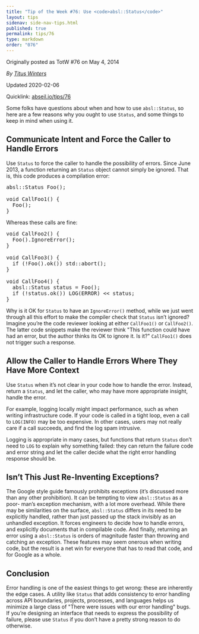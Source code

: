 ```yaml
---
title: "Tip of the Week #76: Use <code>absl::Status</code>"
layout: tips
sidenav: side-nav-tips.html
published: true
permalink: tips/76
type: markdown
order: "076"
---
```


Originally posted as TotW #76 on May 4, 2014

*By [Titus Winters](mailto:titus@cs.ucr.edu)*

Updated 2020-02-06

Quicklink: [abseil.io/tips/76](https://abseil.io/tips/76)


Some folks have questions about when and how to use `absl::Status`, so here are
a few reasons why you ought to use `Status`, and some things to keep in mind
when using it.

## Communicate Intent and Force the Caller to Handle Errors

Use `Status` to force the caller to handle the possibility of errors. Since June
2013, a function returning an `Status` object cannot simply be ignored. That is,
this code produces a compilation error:

<pre class="prettyprint lang-cpp bad-code">
absl::Status Foo();

void CallFoo1() {
  Foo();
}
</pre>

Whereas these calls are fine:

<pre class="prettyprint lang-cpp code">
void CallFoo2() {
  Foo().IgnoreError();
}

void CallFoo3() {
  if (!Foo().ok()) std::abort();
}

void CallFoo4() {
  absl::Status status = Foo();
  if (!status.ok()) LOG(ERROR) &lt;&lt; status;
}
</pre>

Why is it OK for `Status` to have an `IgnoreError()` method, while we just went
through all this effort to make the compiler check that `Status` isn’t ignored?
Imagine you’re the code reviewer looking at either `CallFoo1()` or `CallFoo2()`.
The latter code snippets make the reviewer think "This function could have had
an error, but the author thinks its OK to ignore it. Is it?" `CallFoo1()` does
not trigger such a response.

## Allow the Caller to Handle Errors Where They Have More Context

Use `Status` when it’s not clear in your code how to handle the error. Instead,
return a `Status`, and let the caller, who may have more appropriate insight,
handle the error.

For example, logging locally might impact performance, such as when writing
infrastructure code. If your code is called in a tight loop, even a call to
`LOG(INFO)` may be too expensive. In other cases, users may not really care if a
call succeeds, and find the log spam intrusive.

Logging is appropriate in many cases, but functions that return `Status` don’t
need to `LOG` to explain why something failed: they can return the failure code
and error string and let the caller decide what the right error handling
response should be.

## Isn’t This Just Re-Inventing Exceptions?

The Google style guide famously prohibits exceptions (it’s discussed more than
any other prohibition). It can be tempting to view `absl::Status` as a poor-
man’s exception mechanism, with a lot more overhead. While there may be
similarities on the surface, `absl::Status` differs in its need to be explicitly
handled, rather than just passed up the stack invisibly as an unhandled
exception. It forces engineers to decide how to handle errors, and explicitly
documents that in compilable code. And finally, returning an error using a
`absl::Status` is orders of magnitude faster than throwing and catching an
exception. These features may seem onerous when writing code, but the result is
a net win for everyone that has to read that code, and for Google as a whole.

## Conclusion

Error handling is one of the easiest things to get wrong: these are inherently
the edge cases. A utility like `Status` that adds consistency to error handling
across API boundaries, projects, processes, and languages helps us minimize a
large class of "There were issues with our error handling" bugs. If you’re
designing an interface that needs to express the possibility of failure, please
use `Status` if you don’t have a pretty strong reason to do otherwise.

